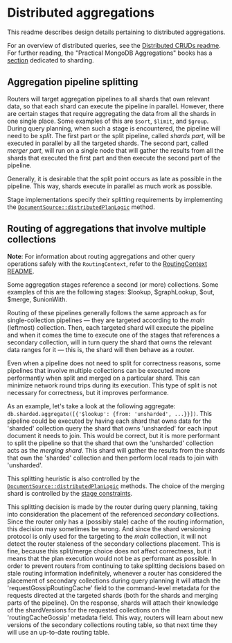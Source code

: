 # Distributed aggregations

This readme describes design details pertaining to distributed aggregations.

For an overview of distributed queries, see the [Distributed CRUDs readme](/src/mongo/s/query/README.md).
For further reading, the "Practical MongoDB Aggregations" books has a [section](https://www.practical-mongodb-aggregations.com/guides/sharding.html) dedicated to sharding.

## Aggregation pipeline splitting

Routers will target aggregation pipelines to all shards that own relevant data, so that each shard can execute the pipeline in parallel. However, there are certain stages that require aggregating the data from all the shards in one single place. Some examples of this are `$sort`, `$limit`, and `$group`. During query planning, when such a stage is encountered, the pipeline will need to be _split_. The first part or the split pipeline, called _shards part_, will be executed in parallel by all the targeted shards. The second part, called _merger part_, will run on a single node that will gather the results from all the shards that executed the first part and then execute the second part of the pipeline.

Generally, it is desirable that the split point occurs as late as possible in the pipeline. This way, shards execute in parallel as much work as possible.

Stage implementations specify their splitting requirements by implementing the [`DocumentSource::distributedPlanLogic`](https://github.com/mongodb/mongo/blob/d6d5b3e61039d209bba7bd7eb4948830c7f81de6/src/mongo/db/pipeline/document_source.h#L763-L771) method.

## Routing of aggregations that involve multiple collections

**Note**: For information about routing aggregations and other query operations safely with the `RoutingContext`, refer to the [RoutingContext README](/src/mongo/s/query/README_routing_context.md).

Some aggregation stages reference a second (or more) collections. Some examples of this are the following stages: $lookup, $graphLookup, $out, $merge, $unionWith.

Routing of these pipelines generally follows the same approach as for single-collection pipelines — they are targeted according to the _main_ (leftmost) collection. Then, each targeted shard will execute the pipeline and when it comes the time to execute one of the stages that references a secondary collection, will in turn query the shard that owns the relevant data ranges for it — this is, the shard will then behave as a router.

Even when a pipeline does not need to split for correctness reasons, some pipelines that involve multiple collections can be executed more performantly when split and merged on a particular shard. This can minimize network round trips during its execution. This type of split is not necessary for correctness, but it improves performance.

As an example, let's take a look at the following aggregate: `db.sharded.aggregate([{'$lookup': {from: 'unsharded', ...}}])`. This pipeline could be executed by having each shard that owns data for the 'sharded' collection query the shard that owns 'unsharded' for each input document it needs to join. This would be correct, but it is more performant to split the pipeline so that the shard that own the 'unsharded' collection acts as the _merging shard_. This shard will gather the results from the shards that own the 'sharded' collection and then perform local reads to join with 'unsharded'.

This splitting heuristic is also controlled by the [`DocumentSource::distributedPlanLogic`](https://github.com/mongodb/mongo/blob/d6d5b3e61039d209bba7bd7eb4948830c7f81de6/src/mongo/db/pipeline/document_source.h#L763-L771) methods. The choice of the merging shard is controlled by the [stage constraints](https://github.com/mongodb/mongo/blob/d6d5b3e61039d209bba7bd7eb4948830c7f81de6/src/mongo/db/pipeline/stage_constraints.h#L383-L384).

This splitting decision is made by the router during query planning, taking into consideration the placement of the referenced _secondary_ collections. Since the router only has a (possibly stale) cache of the routing information, this decision may sometimes be wrong. And since the shard versioning protocol is only used for the targeting to the _main_ collection, it will not detect the router staleness of the secondary collections placement. This is fine, because this split/merge choice does not affect correctness, but it means that the plan execution would not be as performant as possible. In order to prevent routers from continuing to take splitting decisions based on stale routing information indefinitely, whenever a router has considered the placement of secondary collections during query planning it will attach the 'requestGossipRoutingCache' field to the command-level metadata for the requests directed at the targeted shards (both for the shards and merging parts of the pipeline). On the response, shards will attach their knowledge of the shardVersions for the requested collections on the 'routingCacheGossip' metadata field. This way, routers will learn about new versions of the secondary collections routing table, so that next time they will use an up-to-date routing table.
